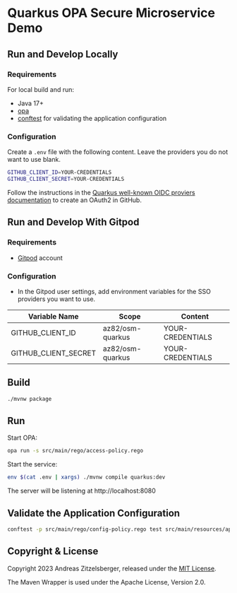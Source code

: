 # Quarkus OPA Secure Microservice Demo

## Run and Develop Locally

### Requirements

For local build and run:

* Java 17+
* [opa](https://github.com/open-policy-agent/opa)
* [conftest](https://github.com/open-policy-agent/conftest) for validating the application configuration

### Configuration

Create a `.env` file with the following content. Leave the providers you
do not want to use blank.

```bash
GITHUB_CLIENT_ID=YOUR-CREDENTIALS
GITHUB_CLIENT_SECRET=YOUR-CREDENTIALS
```

Follow the instructions in the [Quarkus well-known OIDC proviers documentation](https://quarkus.io/guides/security-openid-connect-providers) 
to create an OAuth2 in GitHub.

## Run and Develop With Gitpod

### Requirements

* [Gitpod](https://gitpod.io) account

### Configuration

* In the Gitpod user settings, add environment variables for the SSO providers you want to use.

| Variable Name        | Scope            | Content          |
|----------------------|------------------|------------------|
| GITHUB_CLIENT_ID     | az82/osm-quarkus | YOUR-CREDENTIALS |
| GITHUB_CLIENT_SECRET | az82/osm-quarkus | YOUR-CREDENTIALS |


## Build

```bash
./mvnw package
```

## Run

Start OPA:

```bash
opa run -s src/main/rego/access-policy.rego
```

Start the service:

```bash
env $(cat .env | xargs) ./mvnw compile quarkus:dev
```

The server will be listening at http://localhost:8080

## Validate the Application Configuration

```bash
conftest -p src/main/rego/config-policy.rego test src/main/resources/application.yaml
```

## Copyright & License

Copyright 2023 Andreas Zitzelsberger, released under the [MIT License](LICENSE).

The Maven Wrapper is used under the Apache License, Version 2.0.